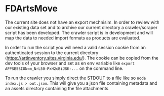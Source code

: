 # FDArtsMove

The current site does not have an export mechnisim.  In order to review with our existing data set and to archive our current directory a crawler/scraper script has been developed. The crawler script is in development and will map the data to needed import formats as products are evaluated.

In order to run the script you will need a valid session cookie from an authenticated session to the current directory (https://artinventory.sites.virginia.edu/).  The cookie can be copied from the dev tools of your browser and set as en env variable like `export APPSESSION=m_NrL50-PxH2cBiJSK-...` on the command line.

To run the crawler you simply direct the STDOUT to a file like so `node index.js > out.json`.  This will give you a json file containing metadata and an assets directory containing the file attachments.